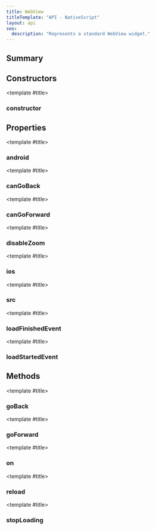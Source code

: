 ```yaml
---
title: WebView
titleTemplate: "API - NativeScript"
layout: api
seo:
  description: "Represents a standard WebView widget."
---
```


<!-- This page is auto generated, do not edit manually. -->
<!-- Run "yarn generate:api-docs" to regenerate -->

<script setup lang="ts">
  import { provide } from "vue";
  import API_DATA from "./WebView.data.json";
  
  provide('API_DATA', API_DATA);
</script>

<APIRefHierarchy v-once />

<APIRefComment commentBase64="eyJibG9ja1RhZ3MiOltdLCJtb2RpZmllclRhZ3MiOnt9LCJzdW1tYXJ5IjpbeyJraW5kIjoidGV4dCIsInRleHQiOiJSZXByZXNlbnRzIGEgc3RhbmRhcmQgV2ViVmlldyB3aWRnZXQuIn1dfQ==" v-once />

## <Heading ignore>Summary</Heading>

<APIRefSummary v-once />

## Constructors

<div class="">

<APIRef for="28111" v-once>

<template #title>

### constructor

</template>

</APIRef>

</div>

## Properties

<div class="">

<APIRef for="28113" v-once>

<template #title>

### android

</template>

</APIRef>

</div>

<div class="">

<APIRef for="28116" v-once>

<template #title>

### canGoBack

</template>

</APIRef>

</div>

<div class="">

<APIRef for="28117" v-once>

<template #title>

### canGoForward

</template>

</APIRef>

</div>

<div class="">

<APIRef for="28118" v-once>

<template #title>

### disableZoom

</template>

</APIRef>

</div>

<div class="">

<APIRef for="28114" v-once>

<template #title>

### ios

</template>

</APIRef>

</div>

<div class="">

<APIRef for="28115" v-once>

<template #title>

### src

</template>

</APIRef>

</div>

<div class="isPublic isStatic">

<APIRef for="28046" v-once>

<template #title>

### loadFinishedEvent

</template>

</APIRef>

</div>

<div class="isPublic isStatic">

<APIRef for="28045" v-once>

<template #title>

### loadStartedEvent

</template>

</APIRef>

</div>

## Methods

<div class="">

<APIRef for="28121" v-once>

<template #title>

### goBack

</template>

</APIRef>

</div>

<div class="">

<APIRef for="28123" v-once>

<template #title>

### goForward

</template>

</APIRef>

</div>

<div class="">

<APIRef for="28127" v-once>

<template #title>

### on

</template>

</APIRef>

</div>

<div class="">

<APIRef for="28125" v-once>

<template #title>

### reload

</template>

</APIRef>

</div>

<div class="">

<APIRef for="28119" v-once>

<template #title>

### stopLoading

</template>

</APIRef>

</div>
